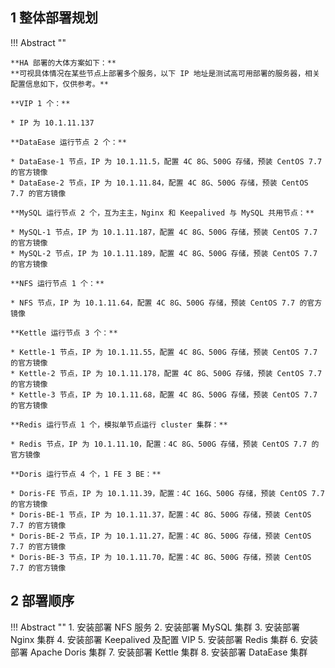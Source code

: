 ## 1 整体部署规划

!!! Abstract ""

    **HA 部署的大体方案如下：**  
    **可视具体情况在某些节点上部署多个服务，以下 IP 地址是测试高可用部署的服务器，相关配置信息如下，仅供参考。** 

    **VIP 1 个：**

    * IP 为 10.1.11.137

    **DataEase 运行节点 2 个：**

    * DataEase-1 节点，IP 为 10.1.11.5，配置 4C 8G、500G 存储，预装 CentOS 7.7 的官方镜像
    * DataEase-2 节点，IP 为 10.1.11.84，配置 4C 8G、500G 存储，预装 CentOS 7.7 的官方镜像

    **MySQL 运行节点 2 个，互为主主，Nginx 和 Keepalived 与 MySQL 共用节点：**

    * MySQL-1 节点，IP 为 10.1.11.187，配置 4C 8G、500G 存储，预装 CentOS 7.7 的官方镜像
    * MySQL-2 节点，IP 为 10.1.11.189，配置 4C 8G、500G 存储，预装 CentOS 7.7 的官方镜像
    
    **NFS 运行节点 1 个：**

    * NFS 节点，IP 为 10.1.11.64，配置 4C 8G、500G 存储，预装 CentOS 7.7 的官方镜像
   
    **Kettle 运行节点 3 个：**

    * Kettle-1 节点，IP 为 10.1.11.55，配置 4C 8G、500G 存储，预装 CentOS 7.7 的官方镜像
    * Kettle-2 节点，IP 为 10.1.11.178，配置 4C 8G、500G 存储，预装 CentOS 7.7 的官方镜像
    * Kettle-3 节点，IP 为 10.1.11.68，配置 4C 8G、500G 存储，预装 CentOS 7.7 的官方镜像

    **Redis 运行节点 1 个，模拟单节点运行 cluster 集群：**

    * Redis 节点，IP 为 10.1.11.10，配置：4C 8G、500G 存储，预装 CentOS 7.7 的官方镜像
    
    **Doris 运行节点 4 个，1 FE 3 BE：**
    
    * Doris-FE 节点，IP 为 10.1.11.39，配置：4C 16G、500G 存储，预装 CentOS 7.7 的官方镜像
    * Doris-BE-1 节点，IP 为 10.1.11.37，配置：4C 8G、500G 存储，预装 CentOS 7.7 的官方镜像
    * Doris-BE-2 节点，IP 为 10.1.11.27，配置：4C 8G、500G 存储，预装 CentOS 7.7 的官方镜像
    * Doris-BE-3 节点，IP 为 10.1.11.70，配置：4C 8G、500G 存储，预装 CentOS 7.7 的官方镜像

## 2 部署顺序

!!! Abstract ""
    1. 安装部署 NFS 服务
    2. 安装部署 MySQL 集群
    3. 安装部署 Nginx 集群
    4. 安装部署 Keepalived 及配置 VIP
    5. 安装部署 Redis 集群
    6. 安装部署 Apache Doris 集群
    7. 安装部署 Kettle 集群
    8. 安装部署 DataEase 集群
